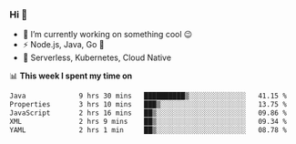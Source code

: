 ### Hi 👋

<!--
**nodejh/nodejh** is a ✨ _special_ ✨ repository because its `README.md` (this file) appears on your GitHub profile.

Here are some ideas to get you started:

- 🔭 I’m currently working on ...
- 🌱 I’m currently learning ...
- 👯 I’m looking to collaborate on ...
- 🤔 I’m looking for help with ...
- 💬 Ask me about ...
- 📫 How to reach me: ...
- 😄 Pronouns: ...
- ⚡ Fun fact: ...
-->

- 🔭 I’m currently working on something cool :wink:
- ⚡ Node.js, Java, Go :thought_balloon:
- 🤖 Serverless, Kubernetes, Cloud Native

📊 **This week I spent my time on**

<!--START_SECTION:waka-->

```txt
Java             9 hrs 30 mins   ██████████▒░░░░░░░░░░░░░░   41.15 %
Properties       3 hrs 10 mins   ███▒░░░░░░░░░░░░░░░░░░░░░   13.75 %
JavaScript       2 hrs 16 mins   ██▒░░░░░░░░░░░░░░░░░░░░░░   09.86 %
XML              2 hrs 9 mins    ██▒░░░░░░░░░░░░░░░░░░░░░░   09.34 %
YAML             2 hrs 1 min     ██▒░░░░░░░░░░░░░░░░░░░░░░   08.78 %
```

<!--END_SECTION:waka-->


<!--
:traffic_light: **Visitors**

![visitors](https://visitor-badge.glitch.me/badge?page_id=nodejh.nodejh)
-->
